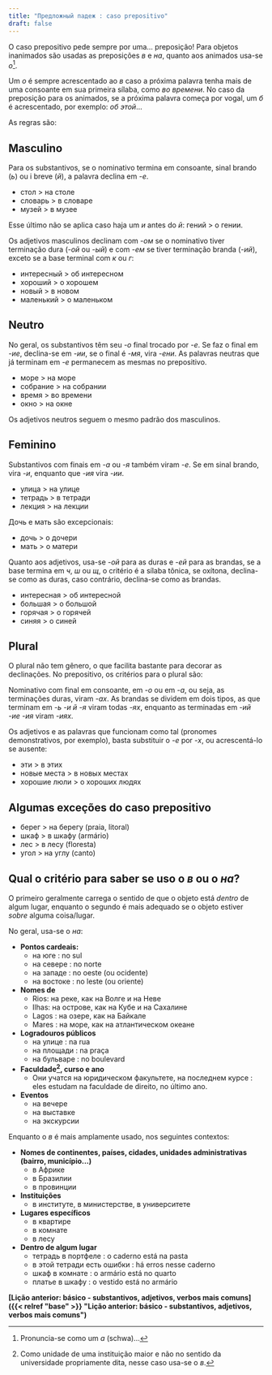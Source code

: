 ```yaml
---
title: "Предложный падеж : caso prepositivo"
draft: false
---
```


O caso prepositivo pede sempre por uma... preposição! Para objetos inanimados são usadas as preposições *в* e *на*,
quanto aos animados usa-se *о*[^o].

Um *о* é sempre acrescentado ao *в* caso a próxima palavra tenha mais de uma consoante em sua primeira sílaba, como *во
времени*. No caso da preposição para os animados, se a próxima palavra começa por vogal, um *б* é acrescentado,
por exemplo: *об этой*...

As regras são:

## Masculino

Para os substantivos, se o nominativo termina em consoante, sinal brando (*ь*) ou i breve (*й*), a palavra declina em
*-е*.

- стол > на столе
- словарь > в словаре
- музей > в музее

Esse último não se aplica caso haja um *и* antes do *й*: гений > о гении.

Os adjetivos masculinos declinam com *-ом* se o nominativo tiver terminação dura (*-ой* ou *-ый*) e com *-ем* se tiver
terminação branda (*-ий*), exceto se a base terminal com *к* ou *г*:

- интересный > об интересном
- хороший > о хорошем
- новый > в новом
- маленький > о маленьком

## Neutro

No geral, os substantivos têm seu *-о* final trocado por *-е*. Se faz o final em *-ие*, declina-se em *-ии*, se o final
é *-мя*, vira *-ени*. As palavras neutras que já terminam em *-е* permanecem as mesmas no prepositivo.

- море > на море
- собрание > на собрании
- время > во времени
- окно > на окне

Os adjetivos neutros seguem o mesmo padrão dos masculinos.

## Feminino

Substantivos com finais em *-а* ou *-я* também viram *-е*. Se em sinal brando, vira *-и*, enquanto que *-ия* vira *-ии*.

- улица > на улице
- тетрадь > в тетради
- лекция > на лекции

Дочь e мать são excepcionais:

- дочь > о дочери  
- мать > о матери

Quanto aos adjetivos, usa-se *-ой* para as duras e *-ей* para as brandas, se a base termina em *ч*, *ш* ou *щ*, o
critério é a sílaba tônica, se oxítona, declina-se como as duras, caso contrário, declina-se como as brandas.

- интересная > об интересной
- большая > о большой
- горячая > о горячей
- синяя > о синей

## Plural

O plural não tem gênero, o que facilita bastante para decorar as declinações. No prepositivo, os critérios para o plural
são:

Nominativo com final em consoante, em *-о* ou em *-а*, ou seja, as terminações duras, viram *-ах*. As brandas se dividem
em dois tipos, as que terminam em *-ь* *-и* *й* *-я* viram todas *-ях*, enquanto as terminadas em *-ий* *-ие* *-ия*
viram *-иях*.

Os adjetivos e as palavras que funcionam como tal (pronomes demonstrativos, por exemplo), basta substituir o *-е* por
*-х*, ou acrescentá-lo se ausente:

- эти > в этих
- новые места > в новых местах
- хорошие люли > о хороших людях

## Algumas exceções do caso prepositivo

- берег > на берегу (praia, litoral)
- шкаф > в шкафу (armário)
- лес > в лесу (floresta)
- угол > на углу (canto)

## Qual o critério para saber se uso o *в* ou o *на*?

O primeiro geralmente carrega o sentido de que o objeto está *dentro* de algum lugar, enquanto o segundo é mais adequado
se o objeto estiver *sobre* alguma coisa/lugar.

No geral, usa-se o *на*:

- **Pontos cardeais:**
  - на юге : no sul
  - на севере : no norte
  - на западе : no oeste (ou ocidente)
  - на востоке : no leste (ou oriente)
- **Nomes de**
  - Rios: на реке, как на Волге и на Неве
  - Ilhas: на острове, как на Кубе и на Сахалине
  - Lagos : на озере, как на Байкале
  - Mares : на море, как на атлантическом океане
- **Logradouros públicos**
  - на улице : na rua
  - на площади : na praça
  - на бульваре : no boulevard
- **Faculdade[^faculdade], curso e ano**
  - Они учатся на юридическом факультете, на последнем курсе : eles estudam na faculdade de direito, no último ano.
- **Eventos**
  - на вечере
  - на выставке
  - на экскурсии

Enquanto o *в* é mais amplamente usado, nos seguintes contextos:

- **Nomes de continentes, países, cidades, unidades administrativas (bairro, município...)**
  - в Африке
  - в Бразилии
  - в провинции
- **Instituições**
  - в институте, в министерстве, в университете
- **Lugares específicos**
  - в квартире
  - в комнате
  - в лесу
- **Dentro de algum lugar**
  - тетрадь в портфеле : o caderno está na pasta
  - в этой тетради есть ошибки : há erros nesse caderno
  - шкаф в комнате : o armário está no quarto
  - платье в шкафу : o vestido está no armário

**[Lição anterior: básico - substantivos, adjetivos, verbos mais comuns]({{< relref "base" >}} "Lição anterior: básico -
substantivos, adjetivos, verbos mais comuns")**

<!-- [Próxima lição: ]({{< relref "" >}} "") -->

[^o]: Pronuncia-se como um *a* (schwa)...
[^terça]: *Na terça-feira.*
[^faculdade]: Como unidade de uma instituição maior e não no sentido da universidade propriamente dita, nesse caso
usa-se o *в*.
